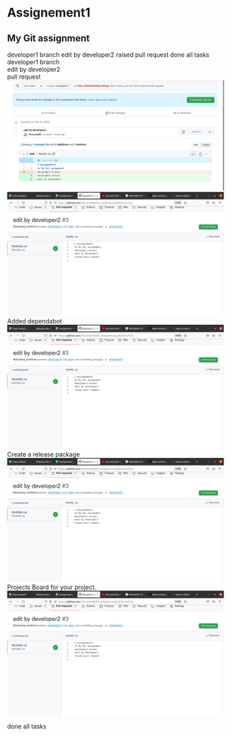 # Assignement1
## My Git assignment
developer1 branch
edit by developer2 
raised pull request
done all tasks
developer1 branch<br>
edit by developer2 <br>
pull request<br>
![create pull request](https://github.com/VKvarsha98/Git_Assignment/blob/main/task3/pull%20request.png)
![merge pull request](https://github.com/VKvarsha98/Git_Assignment/blob/main/task3/commitmerge.png)
Added dependabot<br>
![dependa bot](https://github.com/VKvarsha98/Git_Assignment/blob/main/task3/commitmerge.png)
Create a release package<br>
![release package](https://github.com/VKvarsha98/Git_Assignment/blob/main/task3/commitmerge.png)
Projects Board for your project.
![project board](https://github.com/VKvarsha98/Git_Assignment/blob/main/task3/commitmerge.png)

done all tasks
